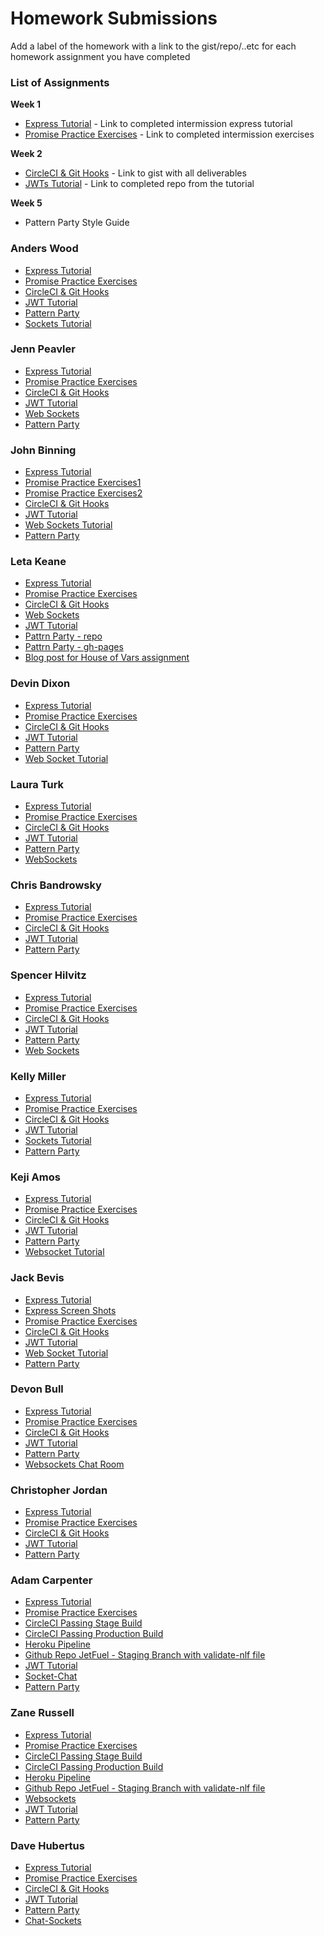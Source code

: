 # Homework Submissions

Add a label of the homework with a link to the gist/repo/..etc for each homework assignment you have completed

### List of Assignments

**Week 1**

* [Express Tutorial](https://www.tutorialspoint.com/nodejs/nodejs_express_framework.htm) - Link to completed intermission express tutorial
* [Promise Practice Exercises](https://gist.github.com/robbiejaeger/dc8f55c1f9462741090862f736b82cab) - Link to completed intermission exercises

**Week 2**

* [CircleCI & Git Hooks](https://gist.github.com/brittanystoroz/16b1a223d70dc6b73e8313cb7c9666c5) - Link to gist with all deliverables
* [JWTs Tutorial](http://frontend.turing.io/lessons/security-with-jwts.html) - Link to completed repo from the tutorial

**Week 5**

* Pattern Party Style Guide


### Anders Wood

* [Express Tutorial](https://github.com/anderswood/mod-4-hw/blob/master/express-server.js)
* [Promise Practice Exercises](https://github.com/anderswood/mod-4-hw/blob/master/promises.js)
* [CircleCI & Git Hooks](https://gist.github.com/anderswood/43b05e613346722058858d7a65b2f3e6)
* [JWT Tutorial](https://github.com/anderswood/jwt-tutorial)
* [Pattern Party](https://github.com/anderswood/pattrn-party)
* [Sockets Tutorial](https://github.com/anderswood/chat-app-tut)

### Jenn Peavler

* [Express Tutorial](https://gist.github.com/jennPeavler/e1a8d6f4e4d64c2a00f91b7e7fb03aec)
* [Promise Practice Exercises](https://gist.github.com/jennPeavler/1f47b49f861e850b509fe685eb8e2d26)
* [CircleCI & Git Hooks](https://gist.github.com/DBULL7/5d344f5432a8703902f217deba13772d)
* [JWT Tutorial](https://github.com/jennPeavler/jwt-lesson)
* [Web Sockets](https://github.com/jennPeavler/web-socket-tutorial)
* [Pattern Party](https://github.com/jennPeavler/pattern-party)

### John Binning

* [Express Tutorial](https://gist.github.com/JohnBinning/d661be74fcbc63f777f669b56f1ab4ba)
* [Promise Practice Exercises1](https://repl.it/JDEP/2)
* [Promise Practice Exercises2](https://repl.it/JDGv/4)
* [CircleCI & Git Hooks](https://gist.github.com/JohnBinning/cf5e15a9dabedcdb02c45a44d795db2d)
* [JWT Tutorial](https://github.com/JohnBinning/jwt-tutorial)
* [Web Sockets Tutorial](https://github.com/JohnBinning/web-socket-tutorial)
* [Pattern Party](https://github.com/JohnBinning/style-guide)

### Leta Keane

* [Express Tutorial](https://gist.github.com/letakeane/bfc765bd97da8d27ac95f59ff3c78a68)
* [Promise Practice Exercises](https://repl.it/JCv4/9)
* [CircleCI & Git Hooks](https://gist.github.com/JohnBinning/cf5e15a9dabedcdb02c45a44d795db2d)
* [Web Sockets](https://gist.github.com/letakeane/33cb23433702957c42e7e5b5e58580c5)
* [JWT Tutorial](https://github.com/letakeane/jwt-homework)
* [Pattrn Party - repo](https://github.com/letakeane/pattrnparty)
* [Pattrn Party - gh-pages](https://letakeane.github.io/pattrnparty/)
* [Blog post for House of Vars assignment](https://medium.com/@letakeane/contributing-to-open-source-the-sharks-are-photoshopped-47e22db1ab86)

### Devin Dixon

* [Express Tutorial](https://gist.github.com/devthehuman/89b8ca98980ccf73a8a0653422ea354e)
* [Promise Practice Exercises](https://gist.github.com/devthehuman/53859cabf66b88d23b283b361327f9f3)
* [CircleCI & Git Hooks](https://gist.github.com/devthehuman/4dc0004d8ba60ec7019e2f4fedca6e76)
* [JWT Tutorial](https://github.com/devthehuman/jwt-tutorial)
* [Pattern Party](https://github.com/devthehuman/pattrn-party)
* [Web Socket Tutorial](https://github.com/devthehuman/web-socket-workshop)

### Laura Turk

* [Express Tutorial](https://github.com/lauraturk/express_tutorial)
* [Promise Practice Exercises](https://repl.it/JQcD/1)
* [CircleCI & Git Hooks](https://gist.github.com/lauraturk/263adc607f171b6a2b9c99752ef37b90)
* [JWT Tutorial](https://github.com/lauraturk/jwt-practice)
* [Pattern Party](https://github.com/lauraturk/lt-pattrn-party)
* [WebSockets](https://github.com/lauraturk/lt-chat-sockets)

### Chris Bandrowsky

* [Express Tutorial](https://gist.github.com/cbandrow/81b0a262c43d76fdddf14c63d60bfcf3)
* [Promise Practice Exercises](https://repl.it/JAaF/2)
* [CircleCI & Git Hooks](https://gist.github.com/cbandrow/2f65f7e1bba71c02c93281a3eda6f6f9)
* [JWT Tutorial](https://github.com/cbandrow/jvt-practice)
* [Pattern Party]()

### Spencer Hilvitz

* [Express Tutorial](https://github.com/hilvitzs/express-tutorial)
* [Promise Practice Exercises](https://github.com/hilvitzs/promises)
* [CircleCI & Git Hooks](https://gist.github.com/hilvitzs/4dab991836d99e3ff08919e0e84df9cb)
* [JWT Tutorial](https://github.com/hilvitzs/jwt-tutorial)
* [Pattern Party](https://github.com/hilvitzs/pattrn-party)
* [Web Sockets](https://github.com/hilvitzs/chat-example)

### Kelly Miller

* [Express Tutorial](http://imgur.com/Xen1NJA)
* [Promise Practice Exercises](https://repl.it/JCu7/2)
* [CircleCI & Git Hooks](https://gist.github.com/kellymiller6/3b8894127bd1c4b8b2a7ff4ff6e4c4e5)
* [JWT Tutorial](https://github.com/kellymiller6/jwt-tutorial)
* [Sockets Tutorial](https://gist.github.com/kellymiller6/ff7ed146bb7a4378cb226699b75085e7)
* [Pattern Party](https://github.com/kellymiller6/pattrn-party)

### Keji Amos

* [Express Tutorial](https://github.com/kamos1/express-tut)
* [Promise Practice Exercises](https://repl.it/JB4q/4)
* [CircleCI & Git Hooks](https://gist.github.com/kellymiller6/3b8894127bd1c4b8b2a7ff4ff6e4c4e5)
* [JWT Tutorial](https://github.com/kamos1/jwt)
* [Pattern Party](https://github.com/kamos1/pattrnparty)
* [Websocket Tutorial](https://github.com/kamos1/chat-app)

### Jack Bevis

* [Express Tutorial](https://github.com/jbevis/express-tutorial)
* [Express Screen Shots](http://imgur.com/a/CS3LN)
* [Promise Practice Exercises](https://gist.github.com/jbevis/1a1ab8304b70d474f5924fa6cdf41f7a)
* [CircleCI & Git Hooks](https://gist.github.com/anderswood/43b05e613346722058858d7a65b2f3e6)
* [JWT Tutorial](https://github.com/jbevis/jwt-tutorial)
* [Web Socket Tutorial](https://github.com/jbevis/websockets-chatroom)
* [Pattern Party](https://github.com/jbevis/pattrn-party)

### Devon Bull

* [Express Tutorial](https://github.com/DBULL7/express-homework)
* [Promise Practice Exercises](https://github.com/DBULL7/promises-homework)
* [CircleCI & Git Hooks](https://gist.github.com/DBULL7/5d344f5432a8703902f217deba13772d)
* [JWT Tutorial](https://github.com/DBULL7/jwt-tutorial)
* [Pattern Party](https://github.com/DBULL7/pttrn-party)
* [Websockets Chat Room](https://github.com/DBULL7/socket.io-chatroom)

### Christopher Jordan

* [Express Tutorial](https://github.com/cjorda15/expressFun)
* [Promise Practice Exercises](https://gist.github.com/cjorda15/1da8cdf2985589ee07f8152142cbfa7a)
* [CircleCI & Git Hooks](https://gist.github.com/dhubertus/46bde017d79302c0c95c5c3b1cd3a4c0)
* [JWT Tutorial](https://github.com/cjorda15/plzWorkJwt)
* [Pattern Party](https://github.com/cjorda15/pattrn)

### Adam Carpenter

* [Express Tutorial]()
* [Promise Practice Exercises]()
* [CircleCI Passing Stage Build](http://imgur.com/SnYWzum)
* [CircleCI Passing Production Build](http://imgur.com/Q9kjfRV)
* [Heroku Pipeline](http://imgur.com/IxY3vZ4)
* [Github Repo JetFuel - Staging Branch with validate-nlf file](https://github.com/Adamj1232/Jet-Fuel/tree/staging)
* [JWT Tutorial](https://github.com/Adamj1232/jwt-tutorial)
* [Socket-Chat](https://github.com/Adamj1232/web-sockets-chat)
* [Pattern Party]()

### Zane Russell

* [Express Tutorial](https://github.com/zanedr/express-tutorial)
* [Promise Practice Exercises](https://repl.it/JshE)
* [CircleCI Passing Stage Build](http://imgur.com/SnYWzum)
* [CircleCI Passing Production Build](http://imgur.com/Q9kjfRV)
* [Heroku Pipeline](http://imgur.com/IxY3vZ4)
* [Github Repo JetFuel - Staging Branch with validate-nlf file](https://github.com/Adamj1232/Jet-Fuel/tree/staging)
* [Websockets](https://github.com/zanedr/websockets-practice)
* [JWT Tutorial](https://github.com/zanedr/jwt-tutorial)
* [Pattern Party](https://github.com/zanedr/pattern-party)

### Dave Hubertus

* [Express Tutorial](https://github.com/dhubertus/express-pre-work)
* [Promise Practice Exercises](https://repl.it/JfAw/5)
* [CircleCI & Git Hooks](https://gist.github.com/dhubertus/46bde017d79302c0c95c5c3b1cd3a4c0)
* [JWT Tutorial](https://github.com/dhubertus/jwt-tutorial)
* [Pattern Party](https://github.com/dhubertus/pattrn)
* [Chat-Sockets](https://github.com/dhubertus/chat-web-sockets-demo)
